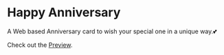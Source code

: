 # Happy Anniversary

A Web based Anniversary card to wish your special one in a unique way.💕

Check out the [Preview]( https://advik274.github.io/HBD-Amisha/).
